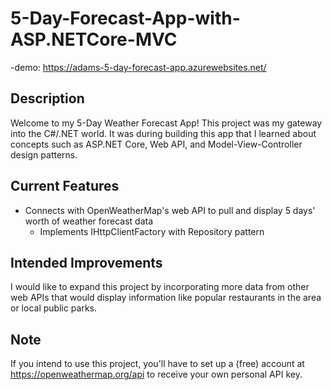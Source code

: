 # 5-Day-Forecast-App-with-ASP.NETCore-MVC
-demo: https://adams-5-day-forecast-app.azurewebsites.net/

## Description 
Welcome to my 5-Day Weather Forecast App! This project was my gateway into the C#/.NET world. It was during building this app that I learned about concepts such as ASP.NET Core, Web API, and 
Model-View-Controller design patterns. 

## Current Features
* Connects with OpenWeatherMap's web API to pull and display 5 days' worth of weather forecast data
  * Implements IHttpClientFactory with Repository pattern

## Intended Improvements
I would like to expand this project by incorporating more data from other web APIs that would display information like popular restaurants in the area or local public parks. 

## Note 
If you intend to use this project, you'll have to set up a (free) account at https://openweathermap.org/api to receive your own personal API key.
